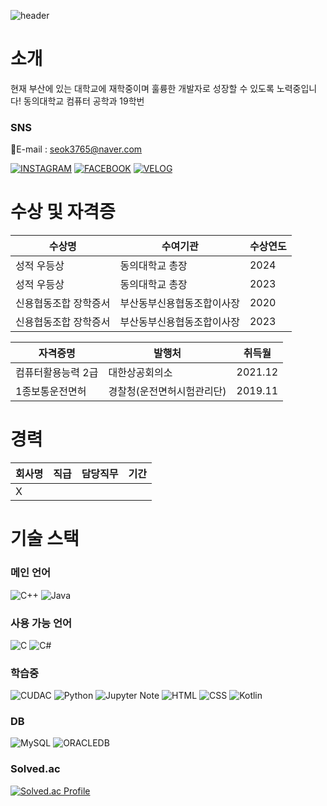 ![header](https://capsule-render.vercel.app/api?type=waving&&&color=gradient&height=300&section=header&text=J_Coder&fontSize=90&animation=fadeIn&desc=Backend&descAlign=90)

# 소개

현재 부산에 있는 대학교에 재학중이며 훌륭한 개발자로 성장할 수 있도록 노력중입니다!
동의대학교 컴퓨터 공학과 19학번

### SNS

📧E-mail : seok3765@naver.com

[![INSTAGRAM](https://img.shields.io/badge/Instagram-E4405F?&style=for-the-badge&logo=Instagram&logoColor=white&link=https://www.instagram.com/min_seok.null/)](https://www.instagram.com/min_seok.null/)
[![FACEBOOK](https://img.shields.io/badge/facebook-1877F2?style=for-the-badge&logo=facebook&logoColor=white&link=https://www.facebook.com/profile.php?id=100005117647209)](https://www.facebook.com/profile.php?id=100005117647209)
[![VELOG](https://img.shields.io/badge/velog-20C997?style=for-the-badge&logo=Velog&logoColor=white&link=https://velog.io/@seok3765)](https://velog.io/@seok3765)

# 수상 및 자격증

| 수상명                | 수여기관                   | 수상연도 |
| --------------------- | -------------------------- | -------- |
| 성적 우등상           | 동의대학교 총장            | 2024     |
| 성적 우등상           | 동의대학교 총장            | 2023     |
| 신용협동조합 장학증서 | 부산동부신용협동조합이사장 | 2020     |
| 신용협동조합 장학증서 | 부산동부신용협동조합이사장 | 2023     |


| 자격증명           | 발행처                     | 취득월  |
| ------------------ | -------------------------- | ------- |
| 컴퓨터활용능력 2급 | 대한상공회의소             | 2021.12 |
| 1종보통운전면허    | 경찰청(운전면허시험관리단) | 2019.11 |

# 경력

| 회사명 | 직급 | 담당직무 | 기간 |
| ------ | ---- | -------- | ---- |
| X      |      |          |      |

# 기술 스택

### 메인 언어

![C++](https://img.shields.io/badge/C++-00599C.svg?&style=for-the-badge&logo=C%2B%2B&logoColor=white)
![Java](https://img.shields.io/badge/JAVA-2F2625.svg?&style=for-the-badge&logo=CoffeeScript&logoColor=white)

### 사용 가능 언어

![C](https://img.shields.io/badge/C-A8B9CC.svg?&style=for-the-badge&logo=C&logoColor=white)
![C#](https://img.shields.io/badge/C%23-239120.svg?&style=for-the-badge&logo=Csharp&logoColor=white)

### 학습중

![CUDAC](https://img.shields.io/badge/CUDA%20C-76B900.svg?&style=for-the-badge&logo=NVIDIA&logoColor=white)
![Python](https://img.shields.io/badge/Python-3766AB.svg?&style=for-the-badge&logo=Python&logoColor=white)
![Jupyter Note](https://img.shields.io/badge/Jupyter%20Note-F37626.svg?&style=for-the-badge&logo=Jupyter&logoColor=white)
![HTML](https://img.shields.io/badge/HTML5-E34F26.svg?&style=for-the-badge&logo=HTML5&logoColor=white)
![CSS](https://img.shields.io/badge/CSS3-1572B6.svg?&style=for-the-badge&logo=CSS3&logoColor=white)
![Kotlin](https://img.shields.io/badge/Kotlin-7F52FF.svg?&style=for-the-badge&logo=Kotlin&logoColor=white)

### DB

![MySQL](https://img.shields.io/badge/MySQL-4479A1.svg?&style=for-the-badge&logo=MySQL&logoColor=white)
![ORACLEDB](https://img.shields.io/badge/ORACLE%20DB-F80000.svg?&style=for-the-badge&logo=Oracle&logoColor=white)

### Solved.ac

[![Solved.ac Profile](http://mazassumnida.wtf/api/v2/generate_badge?boj=seok3765)](https://solved.ac/seok3765/)
